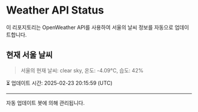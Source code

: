 
# Weather API Status

이 리포지토리는 OpenWeather API를 사용하여 서울의 날씨 정보를 자동으로 업데이트합니다.

## 현재 서울 날씨
> 서울의 현재 날씨: clear sky, 온도: -4.09°C, 습도: 42%

⏳ 업데이트 시간: 2025-02-23 20:15:59 (UTC)

---
자동 업데이트 봇에 의해 관리됩니다.
